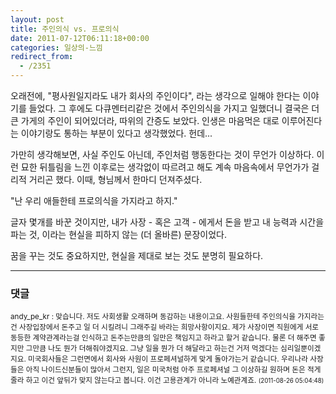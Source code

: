```yaml
---
layout: post
title: 주인의식 vs. 프로의식
date: 2011-07-12T06:11:18+00:00
categories: 일상의-느낌
redirect_from:
  - /2351
---
```


오래전에, "평사원일지라도 내가 회사의 주인이다", 라는 생각으로 일해야 한다는 이야기를 들었다. 그 후에도 다큐멘터리같은 것에서 주인의식을 가지고 일했더니 결국은 더 큰 가게의 주인이 되어있더라, 따위의 간증도 보았다. 인생은 마음먹은 대로 이루어진다는 이야기랑도 통하는 부분이 있다고 생각했었다. 헌데...

가만히 생각해보면, 사실 주인도 아닌데, 주인처럼 행동한다는 것이 무언가 이상하다. 이런 묘한 뒤틀림을 느낀 이후로는 생각없이 따르려고 해도 계속 마음속에서 무언가가 걸리적 거리곤 했다. 이때, 형님께서 한마디 던져주셨다.

"난 우리 애들한테 프로의식을 가지라고 하지."

글자 몇개를 바꾼 것이지만, 내가 사장 - 혹은 고객 - 에게서 돈을 받고 내 능력과 시간을 파는 것, 이라는 현실을 피하지 않는 (더 올바른) 문장이었다.

꿈을 꾸는 것도 중요하지만, 현실을 제대로 보는 것도 분명히 필요하다.

* * *

### 댓글



<!--- cmt:1211 --->
<!--- mail: --->
<!--- parent:0 --->

<small class=comment>andy_pe_kr : 맞습니다. 저도 사회생활 오래하며 동감하는 내용이고요. 사원들한테 주인의식을 가지라는건 사장입장에서 돈주고 일 더 시킬려니 그래주길 바라는 희망사항이지요. 제가 사장이면 직원에게 서로 동등한 계약관계라는걸 인식하고 돈주는만큼의 일만은 책임지고 하라고 할거 같습니다. 물론 더 해주면 좋지만 그만큼 나도 뭔가 더해줘야겠지요. 그냥 일을 뭔가 더 해달라고 하는건 거저 먹겠다는 심리일뿐이겠지요. 미국회사들은 그런면에서 회사와 사원이 프로페셔널하게 맞게 돌아가는거 같습니다. 우리나라 사장들은 아직 나이드신분들이 많아서 그런지, 일은 미국처럼 아주 프로페셔널 그 이상하길 원하며 돈은 적게줄라 하고 이건 앞뒤가 맞지 않는다고 봅니다.  이건 고용관계가 아니라 노예관계죠. <small>(2011-08-26 05:04:48)</small></small>

